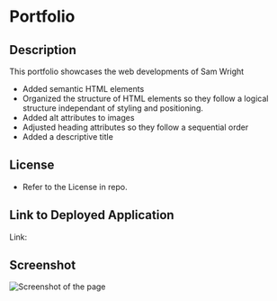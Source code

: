 # Portfolio

## Description
This portfolio showcases the web developments of Sam Wright
* Added semantic HTML elements
* Organized the structure of HTML elements so they follow a logical structure independant of styling and positioning.
* Added alt attributes to images
* Adjusted heading attributes so they follow a sequential order
* Added a descriptive title

## License 
* Refer to the License in repo.

## Link to Deployed Application
Link: 

## Screenshot
![Screenshot of the page](./assets/images/read-me.png)